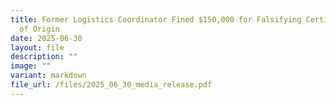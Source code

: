 ```yaml
---
title: Former Logistics Coordinator Fined $150,000 for Falsifying Certificates
  of Origin
date: 2025-06-30
layout: file
description: ""
image: ""
variant: markdown
file_url: /files/2025_06_30_media_release.pdf
---
```

